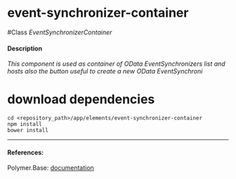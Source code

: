 event-synchronizer-container
=========


#Class
*EventSynchronizerContainer*

#### Description
*This component is used as container of OData EventSynchronizers list and hosts also the button useful to create a new OData EventSynchroni*

# download dependencies
```
cd <repository_path>/app/elements/event-synchronizer-container
npm install
bower install
```

____________
#### References:
Polymer.Base: [documentation](http://polymer.github.io/polymer/)



